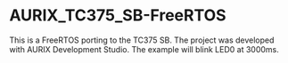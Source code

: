 # AURIX_TC375_SB-FreeRTOS
This is a FreeRTOS porting to the TC375 SB. The project was developed with AURIX Development Studio.
The example will blink LED0 at 3000ms.
